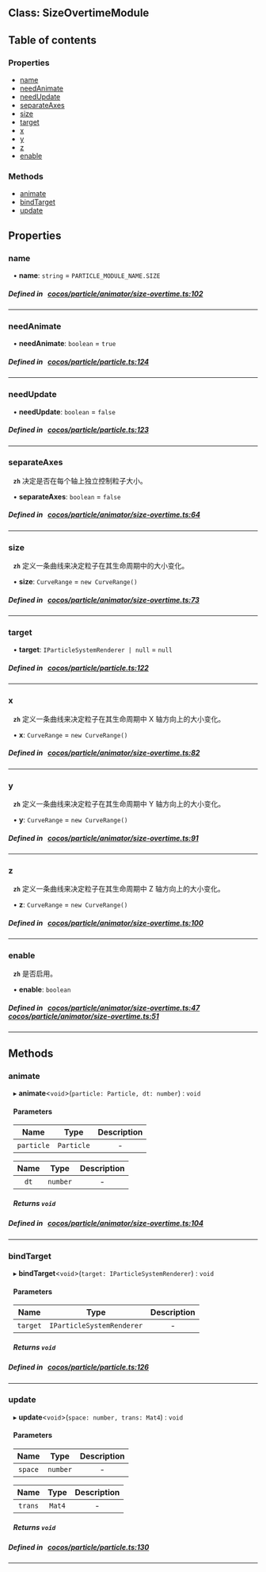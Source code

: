 
## Class: SizeOvertimeModule












<div class="table-of-content">
<h2>Table of contents</h2>


### Properties

- [ name](#name)
- [ needAnimate](#needAnimate)
- [ needUpdate](#needUpdate)
- [ separateAxes](#separateAxes)
- [ size](#size)
- [ target](#target)
- [ x](#x)
- [ y](#y)
- [ z](#z)
- [ enable](#enable)

### Methods

- [ animate](#animate)
- [ bindTarget](#bindTarget)
- [ update](#update)
</div>

## Properties


### name
<div style="margin-left: 10px;">




•  **name**:
`string`  = `PARTICLE_MODULE_NAME.SIZE`
</div>

##### Defined in &nbsp;   [cocos/particle/animator/size-overtime.ts:102](https://github.com/cocos-creator/engine/blob/c7bf6b8a9/cocos/particle/animator/size-overtime.ts#L102)&nbsp;


___


### needAnimate
<div style="margin-left: 10px;">




•  **needAnimate**:
`boolean`  = `true`
</div>

##### Defined in &nbsp;   [cocos/particle/particle.ts:124](https://github.com/cocos-creator/engine/blob/c7bf6b8a9/cocos/particle/particle.ts#L124)&nbsp;


___


### needUpdate
<div style="margin-left: 10px;">




•  **needUpdate**:
`boolean`  = `false`
</div>

##### Defined in &nbsp;   [cocos/particle/particle.ts:123](https://github.com/cocos-creator/engine/blob/c7bf6b8a9/cocos/particle/particle.ts#L123)&nbsp;


___


### separateAxes
<div style="margin-left: 10px;">




**`zh`** 决定是否在每个轴上独立控制粒子大小。





•  **separateAxes**:
`boolean`  = `false`
</div>

##### Defined in &nbsp;   [cocos/particle/animator/size-overtime.ts:64](https://github.com/cocos-creator/engine/blob/c7bf6b8a9/cocos/particle/animator/size-overtime.ts#L64)&nbsp;


___


### size
<div style="margin-left: 10px;">




**`zh`** 定义一条曲线来决定粒子在其生命周期中的大小变化。





•  **size**:
`CurveRange`  = `new CurveRange()`
</div>

##### Defined in &nbsp;   [cocos/particle/animator/size-overtime.ts:73](https://github.com/cocos-creator/engine/blob/c7bf6b8a9/cocos/particle/animator/size-overtime.ts#L73)&nbsp;


___


### target
<div style="margin-left: 10px;">




•  **target**:
`IParticleSystemRenderer | null`  = `null`
</div>

##### Defined in &nbsp;   [cocos/particle/particle.ts:122](https://github.com/cocos-creator/engine/blob/c7bf6b8a9/cocos/particle/particle.ts#L122)&nbsp;


___


### x
<div style="margin-left: 10px;">




**`zh`** 定义一条曲线来决定粒子在其生命周期中 X 轴方向上的大小变化。





•  **x**:
`CurveRange`  = `new CurveRange()`
</div>

##### Defined in &nbsp;   [cocos/particle/animator/size-overtime.ts:82](https://github.com/cocos-creator/engine/blob/c7bf6b8a9/cocos/particle/animator/size-overtime.ts#L82)&nbsp;


___


### y
<div style="margin-left: 10px;">




**`zh`** 定义一条曲线来决定粒子在其生命周期中 Y 轴方向上的大小变化。





•  **y**:
`CurveRange`  = `new CurveRange()`
</div>

##### Defined in &nbsp;   [cocos/particle/animator/size-overtime.ts:91](https://github.com/cocos-creator/engine/blob/c7bf6b8a9/cocos/particle/animator/size-overtime.ts#L91)&nbsp;


___


### z
<div style="margin-left: 10px;">




**`zh`** 定义一条曲线来决定粒子在其生命周期中 Z 轴方向上的大小变化。





•  **z**:
`CurveRange`  = `new CurveRange()`
</div>

##### Defined in &nbsp;   [cocos/particle/animator/size-overtime.ts:100](https://github.com/cocos-creator/engine/blob/c7bf6b8a9/cocos/particle/animator/size-overtime.ts#L100)&nbsp;


___


### enable
<div style="margin-left: 10px;">




**`zh`** 是否启用。





•  **enable**:
 ``boolean`` 
</div>

##### Defined in &nbsp;   [cocos/particle/animator/size-overtime.ts:47](https://github.com/cocos-creator/engine/blob/c7bf6b8a9/cocos/particle/animator/size-overtime.ts#L47)&nbsp;   [cocos/particle/animator/size-overtime.ts:51](https://github.com/cocos-creator/engine/blob/c7bf6b8a9/cocos/particle/animator/size-overtime.ts#L51)&nbsp;


___

<!---->
## Methods

### animate
<div style="margin-left: 10px;">

▸   **animate**<`void`\>(`particle: Particle, dt: number`) : `void`




<!---->
<!--    #### Returns `void` -->
<!---->

#### Parameters

| Name | Type | Description |
| :------: | :------: | :------: |
| `particle` | `Particle` | - |

| Name | Type | Description |
| :------: | :------: | :------: |
| `dt` | `number` | - |



##### Returns `void`




</div>

##### Defined in &nbsp;   [cocos/particle/animator/size-overtime.ts:104](https://github.com/cocos-creator/engine/blob/c7bf6b8a9/cocos/particle/animator/size-overtime.ts#L104)&nbsp;
___
### bindTarget
<div style="margin-left: 10px;">

▸   **bindTarget**<`void`\>(`target: IParticleSystemRenderer`) : `void`




<!---->
<!--    #### Returns `void` -->
<!---->

#### Parameters

| Name | Type | Description |
| :------: | :------: | :------: |
| `target` | `IParticleSystemRenderer` | - |



##### Returns `void`




</div>

##### Defined in &nbsp;   [cocos/particle/particle.ts:126](https://github.com/cocos-creator/engine/blob/c7bf6b8a9/cocos/particle/particle.ts#L126)&nbsp;
___
### update
<div style="margin-left: 10px;">

▸   **update**<`void`\>(`space: number, trans: Mat4`) : `void`




<!---->
<!--    #### Returns `void` -->
<!---->

#### Parameters

| Name | Type | Description |
| :------: | :------: | :------: |
| `space` | `number` | - |

| Name | Type | Description |
| :------: | :------: | :------: |
| `trans` | `Mat4` | - |



##### Returns `void`




</div>

##### Defined in &nbsp;   [cocos/particle/particle.ts:130](https://github.com/cocos-creator/engine/blob/c7bf6b8a9/cocos/particle/particle.ts#L130)&nbsp;
___
<!---->



